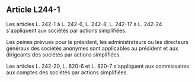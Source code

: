 Article L244-1
----
Les articles L. 242-1 à L. 242-6, L. 242-8, L. 242-17 à L. 242-24 s'appliquent
aux sociétés par actions simplifiées.

Les peines prévues pour le président, les administrateurs ou les directeurs
généraux des sociétés anonymes sont applicables au président et aux dirigeants
des sociétés par actions simplifiées.

Les articles L. 242-20, L. 820-6 et L. 820-7 s'appliquent aux commissaires aux
comptes des sociétés par actions simplifiées.
